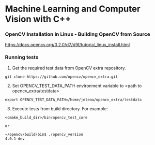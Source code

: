 # Machine Learning and Computer Vision with C++

### OpenCV Installation in Linux - Building OpenCV from Source

https://docs.opencv.org/3.2.0/d7/d9f/tutorial_linux_install.html


### Running tests


1. Get the required test data from OpenCV extra repository.

```
git clone https://github.com/opencv/opencv_extra.git
```

2. Set OPENCV_TEST_DATA_PATH environment variable to <path to opencv_extra/testdata>

```
export OPENCV_TEST_DATA_PATH=/home/jelena/opencv_extra/testdata
```
    
3. Execute tests from build directory. For example:

```
<cmake_build_dir>/bin/opencv_test_core

or

~/opencv/build/bin$ ./opencv_version 
4.0.1-dev
```

